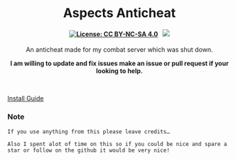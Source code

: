 <p align="center">
	<h1 align="center">
		Aspects Anticheat
	</h1>
	<h4 align="center">
        <a href="https://creativecommons.org/licenses/by-nc-sa/4.0/"><img src="https://img.shields.io/badge/License-CC%20BY--NC--SA%204.0-lightgrey.svg" alt="License: CC BY-NC-SA 4.0"></img></a>
        &nbsp;
		<a href="https://discord.gg/SHz9z3G4e2"><img src="https://discordapp.com/api/guilds/885198955305107467/widget.png?style=shield"></img></a>
	</h4>
	<p align="center">
An anticheat made for my combat server which was shut down.
</p>
    <p align="center">
		<b>
I am willing to update and fix issues make an issue or pull request if your looking to help.		</b> 
	</p>
</p>

<br/>

[Install Guide](https://github.com/AsepctDEVS/Aspect-Anticheat/wiki/How-to-install.)
### Note 
```
If you use anything from this please leave credits…

Also I spent alot of time on this so if you could be nice and spare a star or follow on the github it would be very nice!
```
